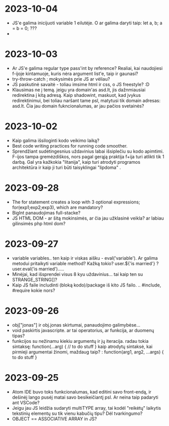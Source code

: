 # 2023-10-04
* JS'e galima inicijuoti variable 1 eilutėje. O ar galima daryti taip: let a, b;  a = b = 0; ???
* 

# 2023-10-03
* Ar JS'e galima regular type pass'int by reference? Realiai, kai naudojiesi f-ijoje kintamuoje, kuris nėra argument list'e, taip ir gaunasi?
* try-throw-catch ; mokysimės prie JS ar vėliau?
* JS paskutinė savaitė - toliau imsime html ir css, o JS freestyle? :D
* Klausimas ne į temą. jeigu yra domain'as asd.lt, jis dažnmiausiai redirektina į kitą adresą. Kaip shadowint, maskuot, kad įvykus redirektinimui, bei toliau naršant tame psl, matytusi tik domain adresas: asd.lt. Čia jau domain fukncionalumas, ar jau pačios svetainės? 

# 2023-10-02
* Kaip galima išsiloginti kodo veikimo laiką? 
* Best code writing practices for running code smoother. 
* Sprendžiant sudėtingesnius uždavinius labai išsiplečiu su kodo apimtimi. F-ijos tampa gremėzdiškos, nors pagal gerąją praktija f+ija turi atlikti tik 1 darbą. Gal yra kažkokia "litanija", kaip turi atrodyti programos architektūra ir kaip ji turi būti taisyklingai "lipdoma" .

# 2023-09-28
* The for statement creates a loop with 3 optional expressions; for(exp1;exp2;exp3), which are mandatory?
* BigInt panaudojimas full-stacke?
* JS HTML DOM - ar šitą mokinsimės, ar čia jau užklasinė veikla? ar labiau gilinsimės php html dom?

# 2023-09-27
* variable variables.. ten kaip ir viskas aišku - eval('variable'). Ar galima metodui pritaikyti variable method? Kažką tokio? user.${'is married'} ? user.eval('is married').....
* Minėjai, kad išsprendei visus 8 kyu uždavinius... tai kaip ten su STRANGE_STRING[]?
* Kaip JS faile includinti (bloką kodo)/package iš kito JS failo. .. #include, #require kokie nors?

# 2023-09-26
* obj["jonas"] ir obj.jonas skirtumai, panaudojimo galimybėse...
* void paskirtis javascripte. ar tai operatorius, ar funkcija, ar duomenų tipas?
* funkcijos su nežinamu kiekiu argumentų ir jų iteracija. radau tokia sintaksę:
  function(...arg) { // to do stuff }
  kaip atrodytų sintaksė, kai pirmieji argumentai žinomi, maždaug taip? :
  function(arg1, arg2, ...args) { to do stuff }

# 2023-09-25
* Atom IDE buvo toks funkcionalumas, kad editini savo front-endą, ir dešinėj lango pusėj matai savo besikeičiantį psl.
  Ar neina taip padaryti ant VSCode?
* Jeigu jau JS leidžia sudaryti multiTYPE array, tai kodėl "reikėtų" laikytis tekstinių elementų su tik vienu kabučių tipu? Dėl tvarkingumo?
* OBJECT == ASSOCIATIVE ARRAY in JS?
